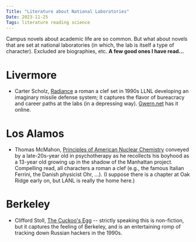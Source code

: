 ```yaml
---
Title: "Literature about National Laboratories"
Date: 2023-11-25
Tags: literature reading science
---
```


Campus novels about academic life are so common.  But what about novels that are set at national laboratories (in which, the lab is itself a type of character).  Excluded are biographies, etc. **A few good ones I have read...**

# Livermore

- Carter Scholz, [Radiance](https://amzn.to/40RZ84H) a roman a clef set in 1990s LLNL developing an imaginary missile defense system; it captures the flavor of bureacracy and career paths at the labs (in a depressing way). [Gwern.net](https://gwern.net/doc/radiance/2002-scholz-radiance) has it online.

# Los Alamos

- Thomas McMahon, [Principles of American Nuclear Chemistry](https://amzn.to/3Ghj3Av) conveyed by a late-20s-year old in psychotherapy as he recollects his boyhood as a 13-year old growing up in the shadow of the Manhattan project.  Compelling read, all characters a roman a clef (e.g., the famous Italian Ferrini, the Danish physicist Ohr, ...).  (I suppose there is a chapter at Oak Ridge early on, but LANL is really the home here.)

# Berkeley

- Clifford Stoll, [The Cuckoo's Egg](https://amzn.to/40SOkTG) -- strictly speaking this is non-fiction, but it captures the feeling of Berkeley, and is an entertaining romp of tracking down Russian hackers in the 1990s.
